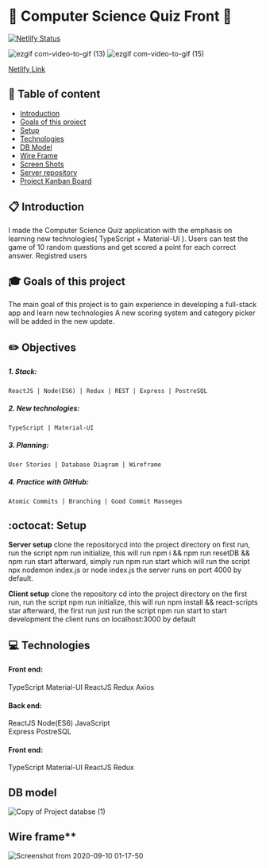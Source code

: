 # :rocket: Computer Science Quiz Front :satellite:

[![Netlify Status](https://api.netlify.com/api/v1/badges/b942ebe7-0e49-47c5-b84c-59aa49768789/deploy-status)](https://app.netlify.com/sites/cool-trivia-quizer/deploys)

 

![ezgif com-video-to-gif (13)](https://user-images.githubusercontent.com/66206483/94065912-0834ab00-fdec-11ea-909d-abc7ba45d04e.gif)
![ezgif com-video-to-gif (15)](https://user-images.githubusercontent.com/66206483/94067843-b6d9eb00-fdee-11ea-8d55-4ddd19dfd931.gif)
   

[Netlify Link](https://cool-trivia-quizer.netlify.app/)

## :pushpin: Table of content

- [Introduction](#Introduction)
- [Goals of this project](#Goals-of-this-project)
- [Setup](#Setup)
- [Technologies](#Technologies)
- [DB Model](#DB-model)
- [Wire Frame](#Wire-frame)
- [Screen Shots](#Screen-shots)
- [Server repository](https://github.com/mayallzObject/cool-trivia-back)
- [Project Kanban Board](https://github.com/mayallzObject/cool-trivia-front/projects/1)

## :clipboard: Introduction

   I made the Computer Science Quiz application with the emphasis on learning new technologies( TypeScript + Material-UI ).
   Users can test the game of 10 random questions and get scored a point for each correct answer. Registred users   
   

## :mortar_board: Goals of this project

   The main goal of this project is to gain experience in developing a full-stack app and learn new technologies
   A new scoring system and category picker will be added in the new update.

## :pencil2: Objectives

##### 1. Stack:
    ReactJS | Node(ES6) | Redux | REST | Express | PostreSQL
##### 2. New technologies:
    TypeScript | Material-UI
##### 3. Planning:
    User Stories | Database Diagram | Wireframe
##### 4. Practice with GitHub:
    Atomic Commits | Branching | Good Commit Masseges


## :octocat: Setup

**Server setup**
clone the repositorycd into the project directory
on first run, run the script npm run initialize, this will run npm i && npm run resetDB && npm run start
afterward, simply run npm run start which will run the script npx nodemon index.js or node index.js
the server runs on port 4000 by default.

**Client setup**
clone the repository
cd into the project directory
on the first run, run the script npm run initialize, this will run npm install && react-scripts
star afterward, the first run just run the script npm run start to start development
the client runs on localhost:3000 by default

## :computer: Technologies

#### Front end:
 TypeScript 
 Material-UI
 ReactJS
 Redux
 Axios
 

#### Back end: 
 ReactJS 
 Node(ES6) 
 JavaScript  
 Express 
 PostreSQL



#### Front end:
 TypeScript 
 Material-UI
 ReactJS
 Redux


## DB model

![Copy of Project databse  (1)](https://user-images.githubusercontent.com/66206483/92661749-934a7700-f2fd-11ea-8a86-2d8be33fe21b.png)

## Wire frame\*\*

![Screenshot from 2020-09-10 01-17-50](https://user-images.githubusercontent.com/66206483/92664147-816bd280-f303-11ea-82bb-0b90c98ebaa3.png)
